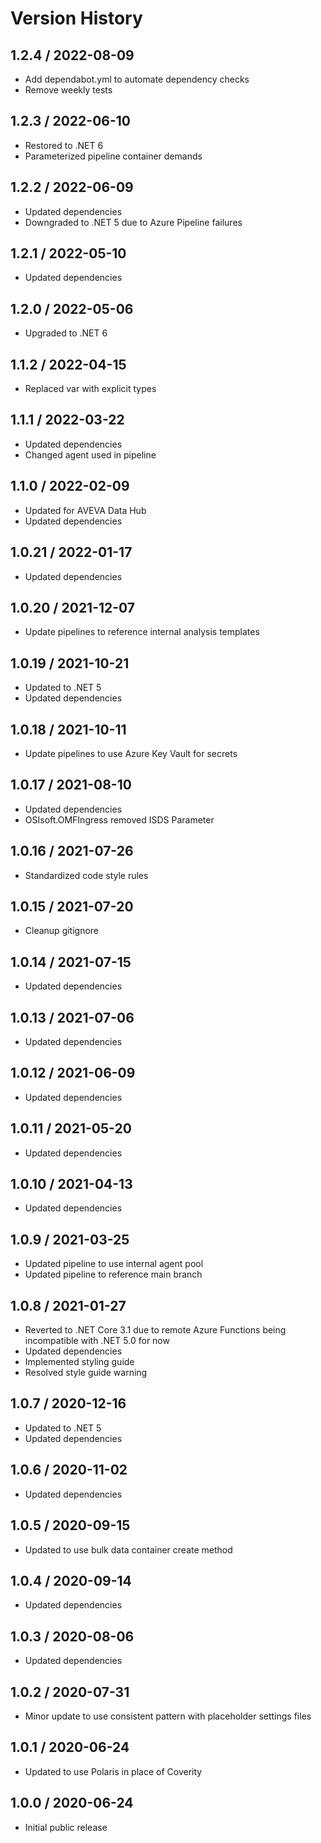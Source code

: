# Version History

## 1.2.4 / 2022-08-09

- Add dependabot.yml to automate dependency checks
- Remove weekly tests

## 1.2.3 / 2022-06-10

- Restored to .NET 6
- Parameterized pipeline container demands

## 1.2.2 / 2022-06-09

- Updated dependencies
- Downgraded to .NET 5 due to Azure Pipeline failures

## 1.2.1 / 2022-05-10

- Updated dependencies

## 1.2.0 / 2022-05-06

- Upgraded to .NET 6

## 1.1.2 / 2022-04-15

- Replaced var with explicit types

## 1.1.1 / 2022-03-22

- Updated dependencies
- Changed agent used in pipeline

## 1.1.0 / 2022-02-09

- Updated for AVEVA Data Hub
- Updated dependencies

## 1.0.21 / 2022-01-17

- Updated dependencies

## 1.0.20 / 2021-12-07

- Update pipelines to reference internal analysis templates

## 1.0.19 / 2021-10-21

- Updated to .NET 5
- Updated dependencies

## 1.0.18 / 2021-10-11

- Update pipelines to use Azure Key Vault for secrets

## 1.0.17 / 2021-08-10

- Updated dependencies
- OSIsoft.OMFIngress removed ISDS Parameter

## 1.0.16 / 2021-07-26

- Standardized code style rules

## 1.0.15 / 2021-07-20

- Cleanup gitignore

## 1.0.14 / 2021-07-15

- Updated dependencies

## 1.0.13 / 2021-07-06

- Updated dependencies

## 1.0.12 / 2021-06-09

- Updated dependencies

## 1.0.11 / 2021-05-20

- Updated dependencies

## 1.0.10 / 2021-04-13

- Updated dependencies

## 1.0.9 / 2021-03-25

- Updated pipeline to use internal agent pool
- Updated pipeline to reference main branch

## 1.0.8 / 2021-01-27

- Reverted to .NET Core 3.1 due to remote Azure Functions being incompatible with .NET 5.0 for now
- Updated dependencies
- Implemented styling guide
- Resolved style guide warning

## 1.0.7 / 2020-12-16

- Updated to .NET 5
- Updated dependencies

## 1.0.6 / 2020-11-02

- Updated dependencies

## 1.0.5 / 2020-09-15

- Updated to use bulk data container create method

## 1.0.4 / 2020-09-14

- Updated dependencies

## 1.0.3 / 2020-08-06

- Updated dependencies

## 1.0.2 / 2020-07-31

- Minor update to use consistent pattern with placeholder settings files

## 1.0.1 / 2020-06-24

- Updated to use Polaris in place of Coverity

## 1.0.0 / 2020-06-24

- Initial public release
